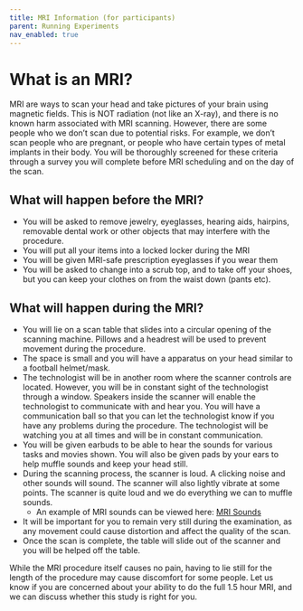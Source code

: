 ```yaml
---
title: MRI Information (for participants)
parent: Running Experiments
nav_enabled: true
---
```


# What is an MRI?
MRI are ways to scan your head and take pictures of your brain using magnetic fields. This is NOT radiation (not like an X-ray), and there is no known harm associated with MRI scanning. However, there are some people who we don’t scan due to potential risks. For example, we don’t scan people who are pregnant, or people who have certain types of metal implants in their body. You will be thoroughly screened for these criteria through a survey you will complete before MRI scheduling and on the day of the scan. 

## What will happen before the MRI?
- You will be asked to remove jewelry, eyeglasses, hearing aids, hairpins, removable dental work or other objects that may interfere with the procedure.
- You will put all your items into a locked locker during the MRI 
- You will be given MRI-safe prescription eyeglasses if you wear them
- You will be asked to change into a scrub top, and to take off your shoes, but you can keep your clothes on from the waist down (pants etc). 

## What will happen during the MRI?
- You will lie on a scan table that slides into a circular opening of the scanning machine. Pillows and a headrest will be used to prevent movement during the procedure.
- The space is small and you will have a apparatus on your head similar to a football helmet/mask.
- The technologist will be in another room where the scanner controls are located. However, you will be in constant sight of the technologist through a window. Speakers inside the scanner will enable the technologist to communicate with and hear you. You will have a communication ball so that you can let the technologist know if you have any problems during the procedure. The technologist will be watching you at all times and will be in constant communication.
- You will be given earbuds to be able to hear the sounds for various tasks and movies shown. You will also be given pads by your ears to help muffle sounds and keep your head still.
- During the scanning process, the scanner is loud. A clicking noise and other sounds will sound. The scanner will also lightly vibrate at some points. The scanner is quite loud and we do everything we can to muffle sounds. 
    - An example of MRI sounds can be viewed here: [MRI Sounds](https://www.youtube.com/watch?v=hvXoHU9Cexk&pp=0gcJCfwAo7VqN5tD)
- It will be important for you to remain very still during the examination, as any movement could cause distortion and affect the quality of the scan.
- Once the scan is complete, the table will slide out of the scanner and you will be helped off the table.

While the MRI procedure itself causes no pain, having to lie still for the length of the procedure may cause discomfort for some people. Let us know if you are concerned about your ability to do the full 1.5 hour MRI, and we can discuss whether this study is right for you. 

